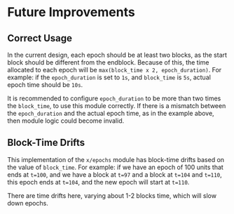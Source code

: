 <!--
order: 7
-->

# Future Improvements

## Correct Usage

In the current design, each epoch should be at least two blocks, as the start block should be different from the endblock. Because of this, the time allocated to each epoch will be `max(block_time x 2, epoch_duration)`. For example: if the `epoch_duration` is set to `1s`, and `block_time` is `5s`, actual epoch time should be `10s`. 

It is recommended to configure `epoch_duration` to be more than two times the `block_time`, to use this module correctly. If there is a mismatch between the `epoch_duration` and the actual epoch time, as in the example above, then module logic could become invalid.

## Block-Time Drifts

This implementation of the `x/epochs` module has block-time drifts based on the value of `block_time`. For example: if we have an epoch of 100 units that ends at `t=100`, and we have a block at `t=97` and a block at `t=104` and `t=110`, this epoch ends at `t=104`, and the new epoch will start at `t=110`. 

There are time drifts here, varying about 1-2 blocks time, which will slow down epochs.
